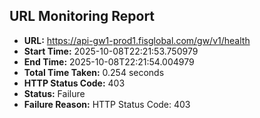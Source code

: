 ## URL Monitoring Report

- **URL:** https://api-gw1-prod1.fisglobal.com/gw/v1/health
- **Start Time:** 2025-10-08T22:21:53.750979
- **End Time:** 2025-10-08T22:21:54.004979
- **Total Time Taken:** 0.254 seconds
- **HTTP Status Code:** 403
- **Status:** Failure
- **Failure Reason:** HTTP Status Code: 403
